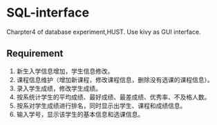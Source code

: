 <!--
 * @Description:README
 * @Date: 2019-12-10 21:46:56
 * @Author: I-Hsien
 * @LastEditors: I-Hsien
 * @LastEditTime: 2019-12-10 22:39:34
 -->
# SQL-interface
Charpter4 of database experiment,HUST. Use kivy as GUI interface.
## Requirement
1. 新生入学信息增加，学生信息修改。
2. 课程信息维护（增加新课程，修改课程信息，删除没有选课的课程信息）。
3. 录入学生成绩，修改学生成绩。
4. 按系统计学生的平均成绩、最好成绩、最差成绩、优秀率、不及格人数。
5. 按系对学生成绩进行排名，同时显示出学生、课程和成绩信息。
6. 输入学号，显示该学生的基本信息和选课信息。
